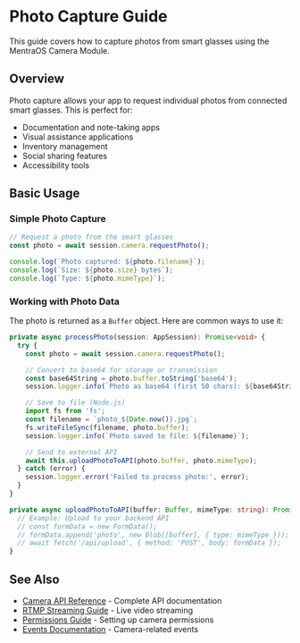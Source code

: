 # Photo Capture Guide

This guide covers how to capture photos from smart glasses using the MentraOS Camera Module.

## Overview

Photo capture allows your app to request individual photos from connected smart glasses. This is perfect for:
- Documentation and note-taking apps
- Visual assistance applications
- Inventory management
- Social sharing features
- Accessibility tools

## Basic Usage

### Simple Photo Capture

```typescript
// Request a photo from the smart glasses
const photo = await session.camera.requestPhoto();

console.log(`Photo captured: ${photo.filename}`);
console.log(`Size: ${photo.size} bytes`);
console.log(`Type: ${photo.mimeType}`);
```


### Working with Photo Data

The photo is returned as a `Buffer` object. Here are common ways to use it:

```typescript
private async processPhoto(session: AppSession): Promise<void> {
  try {
    const photo = await session.camera.requestPhoto();

    // Convert to base64 for storage or transmission
    const base64String = photo.buffer.toString('base64');
    session.logger.info(`Photo as base64 (first 50 chars): ${base64String.substring(0, 50)}...`);

    // Save to file (Node.js)
    import fs from 'fs';
    const filename = `photo_${Date.now()}.jpg`;
    fs.writeFileSync(filename, photo.buffer);
    session.logger.info(`Photo saved to file: ${filename}`);

    // Send to external API
    await this.uploadPhotoToAPI(photo.buffer, photo.mimeType);
  } catch (error) {
    session.logger.error('Failed to process photo:', error);
  }
}

private async uploadPhotoToAPI(buffer: Buffer, mimeType: string): Promise<void> {
  // Example: Upload to your backend API
  // const formData = new FormData();
  // formData.append('photo', new Blob([buffer], { type: mimeType }));
  // await fetch('/api/upload', { method: 'POST', body: formData });
}
```



## See Also

- [Camera API Reference](/reference/managers/camera) - Complete API documentation
- [RTMP Streaming Guide](/camera/rtmp-streaming) - Live video streaming
- [Permissions Guide](/permissions) - Setting up camera permissions
- [Events Documentation](/events) - Camera-related events